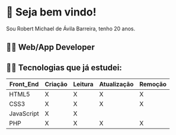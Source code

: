 # :checkered_flag: Seja bem vindo!
Sou Robert Michael de Ávila Barreira, tenho 20 anos.
## :technologist: Web/App Developer
## :technologist: Tecnologias que já estudei:
| Front_End| Criação | Leitura | Atualização | Remoção |
| --- | --- | --- | --- | --- |
| HTML5 | X |  X  | X | X |
| CSS3 | X |   X |  X | X|
| JavaScript | X |   X |   | |
| PHP | X |   X |  X | X|
